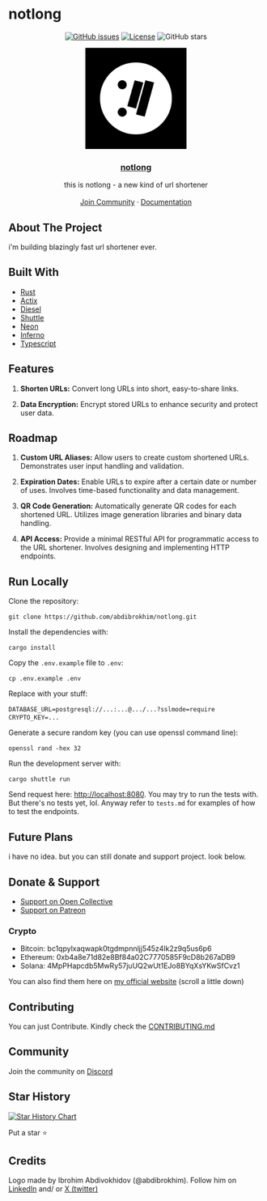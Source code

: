 # notlong

<div align="center">

[![GitHub issues](https://img.shields.io/github/issues-raw/abdibrokhim/notlong.svg)](https://github.com/abdibrokhim/notlong/issues)
[![License](https://img.shields.io/github/license/abdibrokhim/notlong.svg)](LICENSE)
![GitHub stars](https://img.shields.io/github/stars/abdibrokhim/notlong?style=social)

</div>

<p align="center">
  <a href="" rel="noopener">
 <img width=200px height=200px src="assets/notlong-logo.png"></a>

 <h3 align="center"><a href="">notlong</a></h3>
  <p align="center">
  this is notlong - a new kind of url shortener
    <br />
    <br />
    <a href="https://discord.gg/nUdcd9p8Ae">Join Community</a>
    ·
    <a href="https://www.linkedin.com/in/abdibrokhim/">Documentation</a>
  </p>
</p>

## About The Project

i'm building blazingly fast url shortener ever.

## Built With

- [Rust](https://www.rust-lang.org/)
- [Actix](https://actix.rs/)
- [Diesel](http://diesel.rs/)
- [Shuttle](https://shuttle.dev/)
- [Neon](https://neon.tech/)
- [Inferno](https://infernojs.org/)
- [Typescript](https://www.typescriptlang.org/)

## Features

1. **Shorten URLs:** 
Convert long URLs into short, easy-to-share links.

2. **Data Encryption:**
Encrypt stored URLs to enhance security and protect user data.

## Roadmap

1. **Custom URL Aliases:** 
Allow users to create custom shortened URLs.
Demonstrates user input handling and validation.

2. **Expiration Dates:**
Enable URLs to expire after a certain date or number of uses.
Involves time-based functionality and data management.

3. **QR Code Generation:**
Automatically generate QR codes for each shortened URL.
Utilizes image generation libraries and binary data handling.

4. **API Access:**
Provide a minimal RESTful API for programmatic access to the URL shortener.
Involves designing and implementing HTTP endpoints.

## Run Locally

Clone the repository:

```shell
git clone https://github.com/abdibrokhim/notlong.git
```

Install the dependencies with:

```shell
cargo install
```

Copy the `.env.example` file to `.env`:

```shell
cp .env.example .env
```

Replace with your stuff:
    
```shell
DATABASE_URL=postgresql://...:...@.../...?sslmode=require
CRYPTO_KEY=...
```

Generate a secure random key (you can use openssl command line):

```shell
openssl rand -hex 32
```

Run the development server with:

```shell
cargo shuttle run
```

Send request here: [http://localhost:8080](http://localhost:8080). 
You may try to run the tests with. But there's no tests yet, lol.
Anyway refer to `tests.md` for examples of how to test the endpoints.

## Future Plans

i have no idea. but you can still donate and support project. look below.

## Donate & Support

- [Support on Open Collective](https://opencollective.com/opencommunity)
- [Support on Patreon](https://www.patreon.com/abdibrokhim)

### Crypto

- Bitcoin: bc1qpylxaqwapk0tgdmpnnljj545z4lk2z9q5us6p6
- Ethereum: 0xb4a8e71d82e8Bf84a02C7770585F9cD8b267aDB9
- Solana: 4MpPHapcdb5MwRy57juUQ2wUt1EJo8BYqXsYKwSfCvz1

You can also find them here on [my official website](https://imcook.in) (scroll a little down)

## Contributing

You can just Contribute. Kindly check the [CONTRIBUTING.md](https://github.com/abdibrokhim/notlong/blob/main/CONTRIBUTING.md)

## Community

Join the community on [Discord](https://discord.gg/nUdcd9p8Ae)

## Star History

[![Star History Chart](https://api.star-history.com/svg?repos=abdibrokhim/notlong&type=Date)](https://star-history.com/#abdibrokhim/notlong&Date)

Put a star ⭐️

## Credits

Logo made by Ibrohim Abdivokhidov (@abdibrokhim). Follow him on [LinkedIn](https://www.linkedin.com/in/abdibrokhim/) and/ or [X (twitter)](https://twitter.com/abdibrokhim)